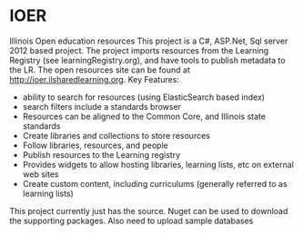 IOER
====

Illinois Open education resources
This project is a C#, ASP.Net, Sql server 2012 based project. The project imports resources from the Learning Registry (see learningRegistry.org), and have tools to publish metadata to the LR. The open resources site can be found at http://ioer.ilsharedlearning.org. Key Features:
- ability to search for resources (using ElasticSearch based index)
- search filters include a standards browser
- Resources can be aligned to the Common Core, and Illinois state standards
- Create libraries and collections to store resources
- Follow libraries, resources, and people
- Publish resources to the Learning registry
- Provides widgets to allow hosting libraries, learning lists, etc on external web sites
- Create custom content, including curriculums (generally referred to as learning lists)

This project currently just has the source. Nuget can be used to download the supporting packages.
Also need to upload sample databases
